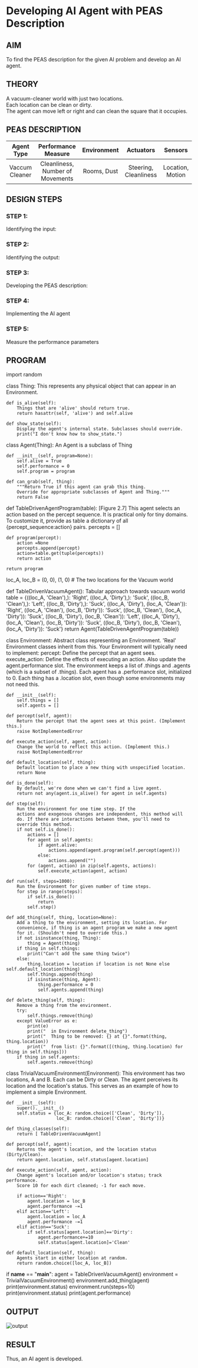 # Developing AI Agent with PEAS Description

## AIM

To find the PEAS description for the given AI problem and develop an AI agent.

## THEORY
A vacuum-cleaner world with just two locations.<br/>Each location can be clean or dirty.<br/>The agent can move left or right and can clean the square that it occupies.


## PEAS DESCRIPTION
| Agent Type | Performance Measure | Environment | Actuators | Sensors |
| :--------------: | :--------------: | :--------------: | :--------------: | :--------------: |
| Vaccum Cleaner | Cleanliness, Number of Movements | Rooms, Dust | Steering, Cleanliness | Location, Motion |

## DESIGN STEPS
### STEP 1:
Identifying the input:

### STEP 2:
Identifying the output:

### STEP 3:
Developing the PEAS description:
### STEP 4:
Implementing the AI agent

### STEP 5:
Measure the performance parameters

## PROGRAM
import random

class Thing:
        This represents any physical object that can appear in an Environment.

    def is_alive(self):
        Things that are 'alive' should return true.
        return hasattr(self, 'alive') and self.alive

    def show_state(self):
        Display the agent's internal state. Subclasses should override.
        print("I don't know how to show_state.")


class Agent(Thing):
        An Agent is a subclass of Thing

    def __init__(self, program=None):
        self.alive = True
        self.performance = 0
        self.program = program

    def can_grab(self, thing):
        """Return True if this agent can grab this thing.
        Override for appropriate subclasses of Agent and Thing."""
        return False

def TableDrivenAgentProgram(table):
    [Figure 2.7]
    This agent selects an action based on the percept sequence.
    It is practical only for tiny domains.
    To customize it, provide as table a dictionary of all
    {percept_sequence:action} pairs.
    percepts = []

    def program(percept):
        action =None
        percepts.append(percept)
        action=table.get(tuple(percepts))
        return action

    return program

loc_A, loc_B = (0, 0), (1, 0)  # The two locations for the Vacuum world


def TableDrivenVacuumAgent():
    Tabular approach towards vacuum world
    table = {((loc_A, 'Clean'),): 'Right',
             ((loc_A, 'Dirty'),): 'Suck',
             ((loc_B, 'Clean'),): 'Left',
             ((loc_B, 'Dirty'),): 'Suck',
             ((loc_A, 'Dirty'), (loc_A, 'Clean')): 'Right',
             ((loc_A, 'Clean'), (loc_B, 'Dirty')): 'Suck',
             ((loc_B, 'Clean'), (loc_A, 'Dirty')): 'Suck',
             ((loc_B, 'Dirty'), (loc_B, 'Clean')): 'Left',
             ((loc_A, 'Dirty'), (loc_A, 'Clean'), (loc_B, 'Dirty')): 'Suck',
             ((loc_B, 'Dirty'), (loc_B, 'Clean'), (loc_A, 'Dirty')): 'Suck'}
    return Agent(TableDrivenAgentProgram(table))


class Environment:
    Abstract class representing an Environment. 'Real' Environment classes
    inherit from this. Your Environment will typically need to implement:
        percept:           Define the percept that an agent sees.
        execute_action:    Define the effects of executing an action.
                           Also update the agent.performance slot.
    The environment keeps a list of .things and .agents (which is a subset
    of .things). Each agent has a .performance slot, initialized to 0.
    Each thing has a .location slot, even though some environments may not
    need this.

    def __init__(self):
        self.things = []
        self.agents = []

    def percept(self, agent):
        Return the percept that the agent sees at this point. (Implement this.)
        raise NotImplementedError

    def execute_action(self, agent, action):
        Change the world to reflect this action. (Implement this.)
        raise NotImplementedError

    def default_location(self, thing):
        Default location to place a new thing with unspecified location.
        return None

    def is_done(self):
        By default, we're done when we can't find a live agent.
        return not any(agent.is_alive() for agent in self.agents)

    def step(self):
        Run the environment for one time step. If the
        actions and exogenous changes are independent, this method will
        do. If there are interactions between them, you'll need to
        override this method.
        if not self.is_done():
            actions = []
            for agent in self.agents:
                if agent.alive:
                    actions.append(agent.program(self.percept(agent)))
                else:
                    actions.append("")
            for (agent, action) in zip(self.agents, actions):
                self.execute_action(agent, action)

    def run(self, steps=1000):
        Run the Environment for given number of time steps.
        for step in range(steps):
            if self.is_done():
                return
            self.step()

    def add_thing(self, thing, location=None):
        Add a thing to the environment, setting its location. For
        convenience, if thing is an agent program we make a new agent
        for it. (Shouldn't need to override this.)
        if not isinstance(thing, Thing):
            thing = Agent(thing)
        if thing in self.things:
            print("Can't add the same thing twice")
        else:
            thing.location = location if location is not None else self.default_location(thing)
            self.things.append(thing)
            if isinstance(thing, Agent):
                thing.performance = 0
                self.agents.append(thing)

    def delete_thing(self, thing):
        Remove a thing from the environment.
        try:
            self.things.remove(thing)
        except ValueError as e:
            print(e)
            print("  in Environment delete_thing")
            print("  Thing to be removed: {} at {}".format(thing, thing.location))
            print("  from list: {}".format([(thing, thing.location) for thing in self.things]))
        if thing in self.agents:
            self.agents.remove(thing)


class TrivialVacuumEnvironment(Environment):
    This environment has two locations, A and B. Each can be Dirty
    or Clean. The agent perceives its location and the location's
    status. This serves as an example of how to implement a simple
    Environment.

    def __init__(self):
        super().__init__()
        self.status = {loc_A: random.choice(['Clean', 'Dirty']),
                       loc_B: random.choice(['Clean', 'Dirty'])}

    def thing_classes(self):
        return [ TableDrivenVacuumAgent]

    def percept(self, agent):
        Returns the agent's location, and the location status (Dirty/Clean).
        return agent.location, self.status[agent.location]

    def execute_action(self, agent, action):
        Change agent's location and/or location's status; track performance.
        Score 10 for each dirt cleaned; -1 for each move.

        if action=='Right':
            agent.location = loc_B
            agent.performance -=1
        elif action=='Left':
            agent.location = loc_A
            agent.performance -=1
        elif action=='Suck':
            if self.status[agent.location]=='Dirty':
                agent.performance+=10
                self.status[agent.location]='Clean'

    def default_location(self, thing):
        Agents start in either location at random.
        return random.choice([loc_A, loc_B])
        
if __name__ == "__main__":
    agent = TableDrivenVacuumAgent()
    environment = TrivialVacuumEnvironment()
    environment.add_thing(agent)
    print(environment.status)
    environment.run(steps=10)
    print(environment.status)
    print(agent.performance)    
 
## OUTPUT

![output](https://user-images.githubusercontent.com/102652887/162021502-9adc7ea7-3810-45b5-9e2c-ff3caafa714a.jpeg)

## RESULT
Thus, an AI agent is developed.
